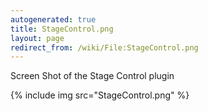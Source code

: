 ```yaml
---
autogenerated: true
title: StageControl.png
layout: page
redirect_from: /wiki/File:StageControl.png
---
```


Screen Shot of the Stage Control plugin

{% include img src="StageControl.png" %}

